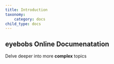 ```yaml
---
title: Introduction
taxonomy:
    category: docs
child_type: docs
---
```


## eyebobs Online Documenatation

Delve deeper into more **complex** topics

